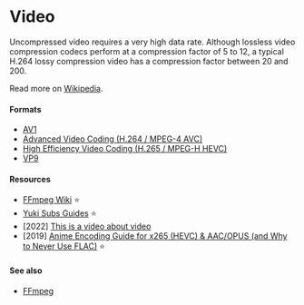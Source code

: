 # Video

Uncompressed video requires a very high data rate. Although lossless video compression codecs perform at a compression factor of 5 to 12, a typical H.264 lossy compression video has a compression factor between 20 and 200.

Read more on [Wikipedia](https://en.wikipedia.org/wiki/Data_compression#Video).

#### Formats
- [AV1](https://en.wikipedia.org/wiki/AV1)
- [Advanced Video Coding (H.264 / MPEG-4 AVC)](https://en.wikipedia.org/wiki/Advanced_Video_Coding)
- [High Efficiency Video Coding (H.265 / MPEG-H HEVC)](https://en.wikipedia.org/wiki/High_Efficiency_Video_Coding)
- [VP9](https://en.wikipedia.org/wiki/VP9)

#### Resources
- [FFmpeg Wiki](https://trac.ffmpeg.org) ⭐
- [Yuki Subs Guides](https://yukisubs.wordpress.com/guides) ⭐
- [2022] [This is a video about video](https://fasterthanli.me/videos/this-is-a-video-about-video)
- [2019] [Anime Encoding Guide for x265 (HEVC) & AAC/OPUS (and Why to Never Use FLAC)](https://kokomins.wordpress.com/2019/10/10/anime-encoding-guide-for-x265-and-why-to-never-use-flac) ⭐

#### See also
- [FFmpeg](/digital-media/multimedia/software/ffmpeg)
